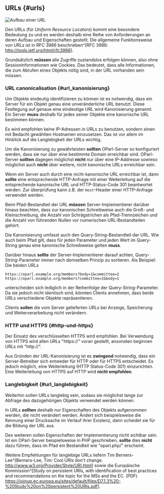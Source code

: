 ## URLs {#urls}

![Aufbau einer URL](src/images/url.png)

Den URLs (für _Uniform Resource Locators_) kommt eine besondere Bedeutung zu
und es werden deshalb eine Reihe von Anforderungen an deren Aufbau und
Eigenschaften gestellt. Die allgemeine Funktionsweise von URLs ist in RFC 3986
beschrieben^[RFC 3986: <http://tools.ietf.org/html/rfc3986>].

Grundsätzlich **müssen** alle Zugriffe zustandslos erfolgen können, also ohne
Sessioninformationen wie Cookies. Das bedeutet, dass alle Informationen,
die zum Abrufen eines Objekts nötig sind, in der URL vorhanden sein müssen.

### URL canonicalisation {#url_kanonisierung}

Um Objekte eindeutig identifizieren zu können ist es notwendig, dass ein Server
für ein Objekt genau eine unveränderliche URL benutzt. Diese Festlegung auf
genaue eine eindeutige URL wird Kanonisierung genannt. Ein Server **muss**
deshalb für jedes seiner Objekte eine kanonische URL bestimmen können.

Es wird empfohlen keine IP-Adressen in URLs zu benutzen, sondern einen
mit Bedacht gewählten Hostnamen einzusetzen. Das ist vor allem im Hinblick
auf die Langlebigkeit der URLs wichtig.

Um die Kanonisierung zu gewährleisten **sollten** OParl-Server so konfiguriert
werden, dass sie nur über eine bestimmte Domain erreichbar sind. OParl-Server **sollten** dagegen möglichst **nicht** nur über eine IP-Addresse sowieso möglichst auch **nicht** über weitere, nicht kanonische URLs erreichbar sein.

Wenn ein Server auch durch eine nicht-kanonische URL erreichbar ist, dann
**sollte** eine entsprechende HTTP-Anfrage mit einer Weiterleitung auf die
entsprechende kanonische URL und HTTP-Status-Code 301 beantwortet werden.
Zur überprüfung kann z.B. der `Host`-Header einer HTTP-Anfrage verwendet werden.

Beim Pfad-Bestandteil der URL **müssen** Server-Implementierer darüber hinaus
beachten, dass zur kanonischen Schreibweise auch die Groß- und Kleinschreibung, die Anzahl von Schrägstrichen als Pfad-Trennzeichen und die Anzahl von führenden Nullen vor numerischen URL-Bestandteilen gehört.

Die Kanonisierung umfasst auch den Query-String-Bestandteil der URL. Wie auch
beim Pfad gilt, dass für jeden Parameter und jeden Wert im Query-String genau
eine kanonische Schreibweise gelten **muss**.

Darüber hinaus **sollte** der Server-Implementierer darauf achten, Query-String-Parameter
immer nach demselben Prinzip zu sortieren. Als Beispiel: Die beiden URLs

    https://oparl.example.org/members?body=1&committee=2
    https://oparl.example.org/members?committee=2&body=1

unterscheiden sich lediglich in der Reihenfolge der Query-String-Parameter. Da
sie jedoch nicht identisch sind, könnten Clients annehmen, dass beide URLs
verschiedene Objekte repräsentieren.

Clients **sollen** die vom Server gelieferten URLs bei Anzeige, Speicherung
und Weiterverarbeitung nicht verändern.

### HTTP und HTTPS {#http-und-https}

Der Einsatz des verschlüsselten HTTPS wird empfohlen. Bei Verwendung von HTTPS
wird allen URLs "https://" voran gestellt, ansonsten beginnen URLs mit
"http://".

Aus Gründen der URL-Kanonisierung ist es **zwingend** notwendig, dass ein
Server-Betreiber sich entweder für HTTP oder für HTTPS entscheidet.
Es jedoch möglich, eine Weiterleitung (HTTP Status-Code 301)
einzurichten. Eine Weiterleitung von HTTPS auf HTTP wird **nicht  empfohlen**.


### Langlebigkeit {#url_langlebigkeit}

Weiterhin sollen URLs langlebig sein, sodass sie möglichst lange zur Abfrage des
dazugehörigen Objekts verwendet werden können.

In URLs **sollten** deshalb nur Eigenschaften des Objekts aufgenommen werden,
die nicht verändert werden. Ändert sich beispielsweise die Kennung einer
Drucksache im Verlauf ihrer Existenz, dann scheidet sie für die Bildung
der URL aus.

Des weiteren sollen Eigenschaften der Implementierung nicht sichtbar sein.
Ist ein OParl-Server beispielsweise in PHP geschrieben, **sollte** dies
**nicht** dazu führen, dass im Pfad ein Bestandteil wie "oparl.php/" erscheint.

Weitere Empfehlungen für langlebige URLs liefern Tim Berners-Lee^[Berners-Lee, Tim: Cool URIs don't change. <http://www.w3.org/Provider/Style/URI.html>] sowie die Europäische Kommission^[Study on persistent URIs, with identification of
best practices and recommendations on the topic for the MSs and the EC. (PDF) <https://joinup.ec.europa.eu/sites/default/files/D7.1.3%20-%20Study%20on%20persistent%20URIs.pdf>].
